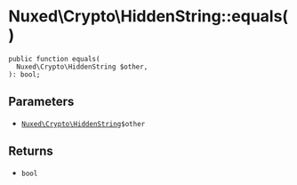 # Nuxed\\Crypto\\HiddenString::equals()




``` Hack
public function equals(
  Nuxed\Crypto\HiddenString $other,
): bool;
```




## Parameters




+ [` Nuxed\Crypto\HiddenString `](<class.Nuxed.Crypto.HiddenString.md>)`` $other ``




## Returns




* ` bool `